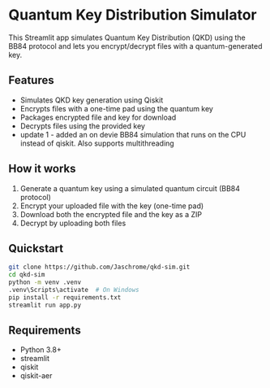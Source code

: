 # Quantum Key Distribution Simulator

This Streamlit app simulates Quantum Key Distribution (QKD) using the BB84 protocol and lets you encrypt/decrypt files with a quantum-generated key.

## Features

- Simulates QKD key generation using Qiskit
- Encrypts files with a one-time pad using the quantum key
- Packages encrypted file and key for download
- Decrypts files using the provided key
- update 1 - added an on devie BB84 simulation that runs on the CPU instead of qiskit. Also supports multithreading

## How it works

1. Generate a quantum key using a simulated quantum circuit (BB84 protocol)
2. Encrypt your uploaded file with the key (one-time pad)
3. Download both the encrypted file and the key as a ZIP
4. Decrypt by uploading both files

## Quickstart

```bash
git clone https://github.com/Jaschrome/qkd-sim.git
cd qkd-sim
python -m venv .venv
.venv\Scripts\activate  # On Windows
pip install -r requirements.txt
streamlit run app.py
```

## Requirements

- Python 3.8+
- streamlit
- qiskit
- qiskit-aer
